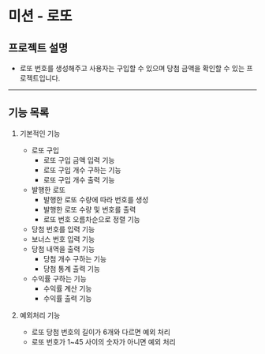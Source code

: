 # 미션 - 로또 
## 프로젝트 설명
- 로또 번호를 생성해주고 사용자는 구입할 수 있으며 당첨 금액을 확인할 수 있는 프로젝트입니다.

---

## 기능 목록 

1) 기본적인 기능
   - 로또 구입
      - 로또 구입 금액 입력 기능
      - 로또 구입 개수 구하는 기능
      - 로또 구입 개수 출력 기능
   - 발행한 로또
      - 발행한 로또 수량에 따라 번호를 생성
      - 발행한 로또 수량 및 번호를 출력
      - 로또 번호 오름차순으로 정렬 기능
   - 당첨 번호를 입력 기능
   - 보너스 번호 입력 기능
   - 당첨 내역을 출력 기능
      - 당첨 개수 구하는 기능
      - 당첨 통계 출력 기능
   - 수익률 구하는 기능
      - 수익률 계산 기능
      - 수익률 출력 기능


2) 예외처리 기능
    - 로또 당첨 번호의 길이가 6개와 다르면 예외 처리
    - 로또 번호가 1~45 사이의 숫자가 아니면 예외 처리